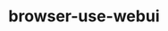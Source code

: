 ---
title: browser-use-webui
app_file: webui.py
sdk: gradio
sdk_version: 5.9.1
python_version: 3.12
startup_duration_timeout: 2h
---